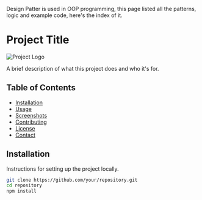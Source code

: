 Design Patter is used in OOP programming, this page listed all the patterns, logic and example code, here's the index of it.
# Project Title

![Project Logo](path/to/logo.png)

A brief description of what this project does and who it's for.

## Table of Contents

- [Installation](#installation)
- [Usage](#usage)
- [Screenshots](#screenshots)
- [Contributing](#contributing)
- [License](#license)
- [Contact](#contact)

## Installation

Instructions for setting up the project locally.

```sh
git clone https://github.com/your/repository.git
cd repository
npm install

